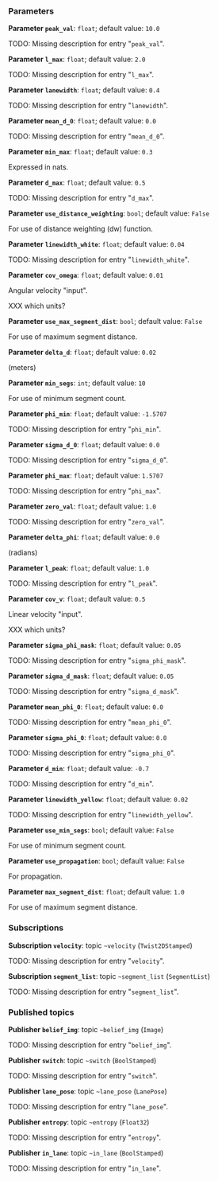 <div id='lane_filter-lane_filter_node-autogenerated' markdown='1'>


<!-- do not edit this file, autogenerated -->

### Parameters 

**Parameter `peak_val`**: `float`; default value: `10.0`

TODO: Missing description for entry "`peak_val`".

**Parameter `l_max`**: `float`; default value: `2.0`

TODO: Missing description for entry "`l_max`".

**Parameter `lanewidth`**: `float`; default value: `0.4`

TODO: Missing description for entry "`lanewidth`".

**Parameter `mean_d_0`**: `float`; default value: `0.0`

TODO: Missing description for entry "`mean_d_0`".

**Parameter `min_max`**: `float`; default value: `0.3`

Expressed in nats.

**Parameter `d_max`**: `float`; default value: `0.5`

TODO: Missing description for entry "`d_max`".

**Parameter `use_distance_weighting`**: `bool`; default value: `False`

For use of distance weighting (dw) function.

**Parameter `linewidth_white`**: `float`; default value: `0.04`

TODO: Missing description for entry "`linewidth_white`".

**Parameter `cov_omega`**: `float`; default value: `0.01`

Angular velocity "input".

XXX which units?

**Parameter `use_max_segment_dist`**: `bool`; default value: `False`

For use of maximum segment distance.

**Parameter `delta_d`**: `float`; default value: `0.02`

(meters)

**Parameter `min_segs`**: `int`; default value: `10`

For use of minimum segment count.

**Parameter `phi_min`**: `float`; default value: `-1.5707`

TODO: Missing description for entry "`phi_min`".

**Parameter `sigma_d_0`**: `float`; default value: `0.0`

TODO: Missing description for entry "`sigma_d_0`".

**Parameter `phi_max`**: `float`; default value: `1.5707`

TODO: Missing description for entry "`phi_max`".

**Parameter `zero_val`**: `float`; default value: `1.0`

TODO: Missing description for entry "`zero_val`".

**Parameter `delta_phi`**: `float`; default value: `0.0`

(radians)

**Parameter `l_peak`**: `float`; default value: `1.0`

TODO: Missing description for entry "`l_peak`".

**Parameter `cov_v`**: `float`; default value: `0.5`

Linear velocity "input".

XXX which units?

**Parameter `sigma_phi_mask`**: `float`; default value: `0.05`

TODO: Missing description for entry "`sigma_phi_mask`".

**Parameter `sigma_d_mask`**: `float`; default value: `0.05`

TODO: Missing description for entry "`sigma_d_mask`".

**Parameter `mean_phi_0`**: `float`; default value: `0.0`

TODO: Missing description for entry "`mean_phi_0`".

**Parameter `sigma_phi_0`**: `float`; default value: `0.0`

TODO: Missing description for entry "`sigma_phi_0`".

**Parameter `d_min`**: `float`; default value: `-0.7`

TODO: Missing description for entry "`d_min`".

**Parameter `linewidth_yellow`**: `float`; default value: `0.02`

TODO: Missing description for entry "`linewidth_yellow`".

**Parameter `use_min_segs`**: `bool`; default value: `False`

For use of minimum segment count.

**Parameter `use_propagation`**: `bool`; default value: `False`

For propagation.

**Parameter `max_segment_dist`**: `float`; default value: `1.0`

For use of maximum segment distance.

### Subscriptions 

**Subscription `velocity`**: topic `~velocity` (`Twist2DStamped`)

TODO: Missing description for entry "`velocity`".

**Subscription `segment_list`**: topic `~segment_list` (`SegmentList`)

TODO: Missing description for entry "`segment_list`".

### Published topics

**Publisher `belief_img`**: topic `~belief_img` (`Image`)

TODO: Missing description for entry "`belief_img`".

**Publisher `switch`**: topic `~switch` (`BoolStamped`)

TODO: Missing description for entry "`switch`".

**Publisher `lane_pose`**: topic `~lane_pose` (`LanePose`)

TODO: Missing description for entry "`lane_pose`".

**Publisher `entropy`**: topic `~entropy` (`Float32`)

TODO: Missing description for entry "`entropy`".

**Publisher `in_lane`**: topic `~in_lane` (`BoolStamped`)

TODO: Missing description for entry "`in_lane`".



</div>
<style>
.box {
    display: block;
}
.box + .box {
 margin-top: 2em;
}
</style>

    